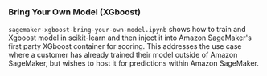 ### Bring Your Own Model (XGboost)
`sagemaker-xgboost-bring-your-own-model.ipynb` shows how to train and Xgboost model in scikit-learn and then inject it into Amazon SageMaker's first party XGboost container for scoring. This addresses the use case where a customer has already trained their model outside of Amazon SageMaker, but wishes to host it for predictions within Amazon SageMaker.